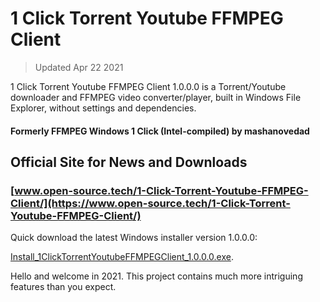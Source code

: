 # 1 Click Torrent Youtube FFMPEG Client

> Updated Apr 22 2021

1 Click Torrent Youtube FFMPEG Client 1.0.0.0 is a Torrent/Youtube downloader and FFMPEG video converter/player, built in Windows File Explorer, without settings and dependencies.

#### Formerly FFMPEG Windows 1 Click (Intel-compiled) by mashanovedad

## Official Site for News and Downloads

### [www.open-source.tech/1-Click-Torrent-Youtube-FFMPEG-Client/](https://www.open-source.tech/1-Click-Torrent-Youtube-FFMPEG-Client/)

Quick download the latest Windows installer version 1.0.0.0:

[Install_1ClickTorrentYoutubeFFMPEGClient_1.0.0.0.exe](https://filedn.com/llBp1EbMQML0Hdv9A9SVo6b/Install_1ClickTorrentYoutubeFFMPEGClient_1.0.0.0.exe).

Hello and welcome in 2021. This project contains much more intriguing features than you expect.
